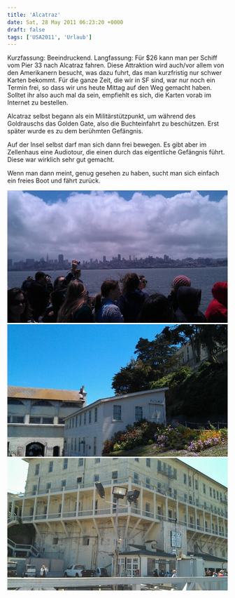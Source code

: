 ```yaml
---
title: 'Alcatraz'
date: Sat, 28 May 2011 06:23:20 +0000
draft: false
tags: ['USA2011', 'Urlaub']
---
```


Kurzfassung: Beeindruckend. Langfassung: Für $26 kann man per Schiff vom Pier 33 nach Alcatraz fahren. Diese Attraktion wird auch/vor allem von den Amerikanern besucht, was dazu fuhrt, das man kurzfristig nur schwer Karten bekommt. Für die ganze Zeit, die wir in SF sind, war nur noch ein Termin frei, so dass wir uns heute Mittag auf den Weg gemacht haben. Solltet ihr also auch mal da sein, empfiehlt es sich, die Karten vorab im Internet zu bestellen.

Alcatraz selbst begann als ein Militärstützpunkt, um während des Goldrauschs das Golden Gate, also die Buchteinfahrt zu beschützen. Erst später wurde es zu dem berühmten Gefängnis.

Auf der Insel selbst darf man sich dann frei bewegen. Es gibt aber im Zellenhaus eine Audiotour, die einen durch das eigentliche Gefängnis führt. Diese war wirklich sehr gut gemacht.

Wenn man dann meint, genug gesehen zu haben, sucht man sich einfach ein freies Boot und fährt zurück.

![288581286](/urlaub11to15-images/11/288581286-scaled1000.jpg?w=300)
![308898748](/urlaub11to15-images/11/308898748-scaled1000.jpg?w=300)
![309822269](/urlaub11to15-images/11/309822269-scaled1000.jpg?w=300)